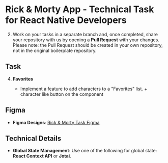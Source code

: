 # Rick & Morty App - Technical Task for React Native Developers

2. Work on your tasks in a separate branch and, once completed, share your repository with us by opening a **Pull Request** with your changes.
Please note: the Pull Request should be created in your own repository, not in the original boilerplate repository.

## Task

4. **Favorites**

   - Implement a feature to add characters to a "Favorites" list. + character like button on the component

## Figma

- **Figma Designs**: [Rick & Morty Task Figma](https://www.figma.com/design/Ui91kU1cPRnMYW09DorLK1/Rick-%26-Morty-Task?node-id=0-1&node-type=canvas&t=WssIWdkm0D13Vqtq-0)

## Technical Details

- **Global State Management**: Use one of the following for global state: **React Context API** or **Jotai**.
